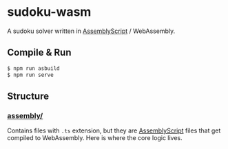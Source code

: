 # sudoku-wasm

A sudoku solver written in [AssemblyScript](https://github.com/AssemblyScript/assemblyscript) / WebAssembly.


## Compile & Run

```bash
$ npm run asbuild
$ npm run serve
```


## Structure

### [assembly/](assembly/)

Contains files with `.ts` extension, but they are [AssemblyScript](https://www.assemblyscript.org/) files
that get compiled to WebAssembly. Here is where the core logic lives.
